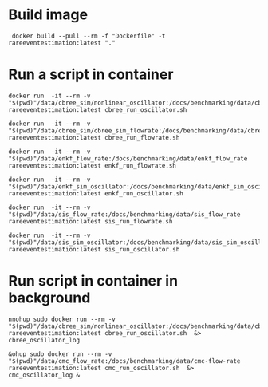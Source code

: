 # Build image
     docker build --pull --rm -f "Dockerfile" -t rareeventestimation:latest "." 

# Run a script in container
    docker run  -it --rm -v "$(pwd)"/data/cbree_sim/nonlinear_oscillator:/docs/benchmarking/data/cbree_sim/nonlinear_oscillator rareeventestimation:latest cbree_run_oscillator.sh 

    docker run  -it --rm -v "$(pwd)"/data/cbree_sim/cbree_sim_flowrate:/docs/benchmarking/data/cbree_sim/cbree_sim_flowrate rareeventestimation:latest cbree_run_flowrate.sh

    docker run  -it --rm -v "$(pwd)"/data/enkf_flow_rate:/docs/benchmarking/data/enkf_flow_rate rareeventestimation:latest enkf_run_flowrate.sh
    
    docker run  -it --rm -v "$(pwd)"/data/enkf_sim_oscillator:/docs/benchmarking/data/enkf_sim_oscillator rareeventestimation:latest enkf_run_oscillator.sh 
    
    docker run  -it --rm -v "$(pwd)"/data/sis_flow_rate:/docs/benchmarking/data/sis_flow_rate rareeventestimation:latest sis_run_flowrate.sh
    
    docker run  -it --rm -v "$(pwd)"/data/sis_sim_oscillator:/docs/benchmarking/data/sis_sim_oscillator rareeventestimation:latest sis_run_oscillator.sh


# Run script in container in background

    nnohup sudo docker run --rm -v "$(pwd)"/data/cbree_sim/nonlinear_oscillator:/docs/benchmarking/data/cbree_sim/nonlinear_oscillator rareeventestimation:latest cbree_run_oscillator.sh  &> cbree_oscillator_log 
    
    &ohup sudo docker run --rm -v "$(pwd)"/data/cmc_flow_rate:/docs/benchmarking/data/cmc-flow-rate rareeventestimation:latest cmc_run_oscillator.sh  &> cmc_oscillator_log &